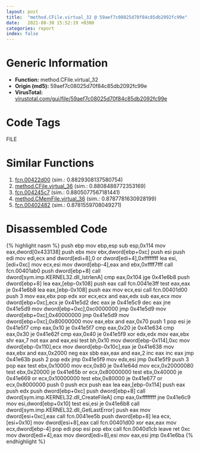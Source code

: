 ```yaml
---
layout: post
title:  "method.CFile.virtual_32 @ 59aef7c08025d70f84c85db2092fc99e"
date:   2021-08-30 15:52:19 +0300
categories: report
index: false
---
```


# Generic Information
- **Function:** method.CFile.virtual\_32
- **Origin (md5):** 59aef7c08025d70f84c85db2092fc99e
- **VirusTotal:** [virustotal.com/gui/file/59aef7c08025d70f84c85db2092fc99e][virustotal_ref]

# Code Tags
<span class="tag" id="FILE">FILE</span>


# Similar Functions

1. [fcn.00422d00][similar_1_ref] (sim.: 0.8829308137580754)
2. [method.CFile.virtual\_36][similar_2_ref] (sim.: 0.8808488772353169)
3. [fcn.004245c7][similar_3_ref] (sim.: 0.8805077567181441)
4. [method.CMemFile.virtual\_36][similar_4_ref] (sim.: 0.8787781630928199)
5. [fcn.00402482][similar_5_ref] (sim.: 0.8781559708049271)


# Disassembled Code

{% highlight nasm %}
push ebp
mov ebp,esp
sub esp,0x114
mov eax,dword[0x433138]
push ebx
mov ebx,dword[ebp+0xc]
push esi
push edi
mov edi,ecx
and dword[edi+8],0
or dword[edi+4],0xffffffff
lea esi,[edi+0xc]
mov ecx,esi
mov dword[ebp-4],eax
and ebx,0xffff7fff
call fcn.00401ab0
push dword[ebp+8]
call dword[sym.imp.KERNEL32.dll_lstrlenA]
cmp eax,0x104
jge 0x41e6b8
push dword[ebp+8]
lea eax,[ebp-0x108]
push eax
call fcn.0041e3ff
test eax,eax
je 0x41e6b8
lea eax,[ebp-0x108]
push eax
mov ecx,esi
call fcn.00401d00
push 3
mov eax,ebx
pop edx
xor ecx,ecx
and eax,edx
sub eax,ecx
mov dword[ebp+0xc],ecx
je 0x41e5d2
dec eax
je 0x41e5c9
dec eax
jne 0x41e5d9
mov dword[ebp+0xc],0xc0000000
jmp 0x41e5d9
mov dword[ebp+0xc],0x40000000
jmp 0x41e5d9
mov dword[ebp+0xc],0x80000000
mov eax,ebx
and eax,0x70
push 1
pop esi
je 0x41e5f7
cmp eax,0x10
je 0x41e5f7
cmp eax,0x20
je 0x41e634
cmp eax,0x30
je 0x41e62f
cmp eax,0x40
je 0x41e5f9
xor edx,edx
mov eax,ebx
shr eax,7
not eax
and eax,esi
test bh,0x10
mov dword[ebp-0x114],0xc
mov dword[ebp-0x110],ecx
mov dword[ebp-0x10c],eax
je 0x41e638
mov eax,ebx
and eax,0x2000
neg eax
sbb eax,eax
and eax,2
inc eax
inc eax
jmp 0x41e63b
push 2
pop edx
jmp 0x41e5f9
mov edx,esi
jmp 0x41e5f9
push 3
pop eax
test ebx,0x10000
mov ecx,0x80
je 0x41e64d
mov ecx,0x20000080
test ebx,0x20000
je 0x41e65b
or ecx,0x80000000
test ebx,0x40000
je 0x41e669
or ecx,0x10000000
test ebx,0x80000
je 0x41e677
or ecx,0x8000000
push 0
push ecx
push eax
lea eax,[ebp-0x114]
push eax
push edx
push dword[ebp+0xc]
push dword[ebp+8]
call dword[sym.imp.KERNEL32.dll_CreateFileA]
cmp eax,0xffffffff
jne 0x41e6c9
mov esi,dword[ebp+0x10]
test esi,esi
je 0x41e6b8
call dword[sym.imp.KERNEL32.dll_GetLastError]
push eax
mov dword[esi+0xc],eax
call fcn.0041ee5b
push dword[ebp+8]
lea ecx,[esi+0x10]
mov dword[esi+8],eax
call fcn.00401d00
xor eax,eax
mov ecx,dword[ebp-4]
pop edi
pop esi
pop ebx
call fcn.0040d1cb
leave
ret 0xc
mov dword[edi+4],eax
mov dword[edi+8],esi
mov eax,esi
jmp 0x41e6ba
{% endhighlight %}


[similar_1_ref]: /report/fcn.00422d00@44e1ffcf4e71f4505c09d520fd75f1e4
[similar_2_ref]: /report/method.CFile.virtual_36@e5d49e0823e602f2ee948ac39d32c1eb
[similar_3_ref]: /report/fcn.004245c7@7b00dd8f2abf54a73bfb09681334ff78
[similar_4_ref]: /report/method.CMemFile.virtual_36@9c2b894b84f59672d8be2e984066f76f
[similar_5_ref]: /report/fcn.00402482@505be53c36227b94e2fcc406f247f6e5
[virustotal_ref]: https://www.virustotal.com/gui/file/59aef7c08025d70f84c85db2092fc99e